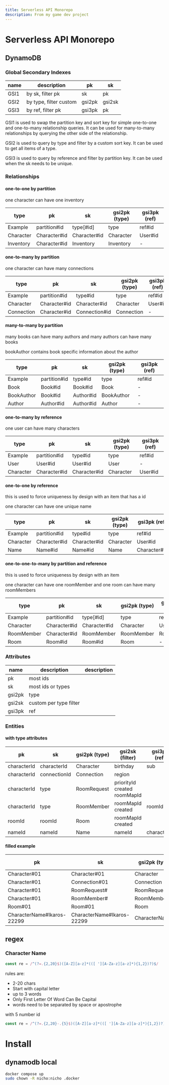 ```yaml
---
title: Serverless API Monorepo
description: From my game dev project
---
```


# Serverless API Monorepo

## DynamoDB

### Global Secondary Indexes

| name | description            | pk     | sk     |
| ---- | ---------------------- | ------ | ------ |
| GSI1 | by sk, filter pk       | sk     | pk     |
| GSI2 | by type, filter custom | gsi2pk | gsi2sk |
| GSI3 | by ref, filter pk      | gsi3pk | pk     |

GSI1 is used to swap the partition key and sort key for simple one-to-one and one-to-many relationship queries.
It can be used for many-to-many relationships by querying the other side of the relationship.

GSI2 is used to query by type and filter by a custom sort key.
It can be used to get all items of a type.

GSI3 is used to query by reference and filter by partition key.
It can be used when the sk needs to be unique.

### Relationships

#### **one-to-one by partition**

one character can have one inventory

| type      | pk           | sk           | gsi2pk (type) | gsi3pk (ref) |
| --------- | ------------ | ------------ | ------------- | ------------ |
| Example   | partition#id | type[#id]    | type          | ref#id       |
| Character | Character#id | Character#id | Character     | User#id      |
| Inventory | Character#id | Inventory    | Inventory     | -            |

#### **one-to-many by partition**

one character can have many connections

| type       | pk           | sk            | gsi2pk (type) | gsi3pk (ref) |
| ---------- | ------------ | ------------- | ------------- | ------------ |
| Example    | partition#id | type#id       | type          | ref#id       |
| Character  | Character#id | Character#id  | Character     | User#id      |
| Connection | Character#id | Connection#id | Connection    | -            |

#### **many-to-many by partition**

many books can have many authors and many authors can have many books

bookAuthor contains book specific information about the author

| type       | pk           | sk        | gsi2pk (type) | gsi3pk (ref) |
| ---------- | ------------ | --------- | ------------- | ------------ |
| Example    | partition#id | type#id   | type          | ref#id       |
| Book       | Book#id      | Book#id   | Book          | -            |
| BookAuthor | Book#id      | Author#id | BookAuthor    | -            |
| Author     | Author#id    | Author#id | Author        | -            |

#### **one-to-many by reference**

one user can have many characters

| type      | pk           | sk           | gsi2pk (type) | gsi3pk (ref) |
| --------- | ------------ | ------------ | ------------- | ------------ |
| Example   | partition#id | type#id      | type          | ref#id       |
| User      | User#id      | User#id      | User          | -            |
| Character | Character#id | Character#id | Character     | User#id      |

#### **one-to-one by reference**

this is used to force uniqueness by design with an item that has a id

one character can have one unique name

| type      | pk           | sk           | gsi2pk (type) | gsi3pk (ref) |
| --------- | ------------ | ------------ | ------------- | ------------ |
| Example   | partition#id | type#id      | type          | ref#id       |
| Character | Character#id | Character#id | Character     | User#id      |
| Name      | Name#id      | Name#id      | Name          | Character#id |

#### **one-to-one-to-many by partition and reference**

this is used to force uniqueness by design with an item

one character can have one roomMember and one room can have many roomMembers

| type       | pk           | sk           | gsi2pk (type) | gsi3pk (ref) |
| ---------- | ------------ | ------------ | ------------- | ------------ |
| Example    | partition#id | type[#id]    | type          | ref#id       |
| Character  | Character#id | Character#id | Character     | User#id      |
| RoomMember | Character#id | RoomMember   | RoomMember    | Room#id      |
| Room       | Room#id      | Room#id      | Room          | -            |

### Attributes

| name   | description            | description |
| ------ | ---------------------- | ----------- |
| pk     | most ids               |             |
| sk     | most ids or types      |             |
| gsi2pk | type                   |             |
| gsi2sk | custom per type filter |             |
| gsi3pk | ref                    |             |

### Entities

#### **with type attributes**

| pk          | sk           | gsi2pk (type) | gsi2sk (filter)              | gsi3pk (ref) |
| ----------- | ------------ | ------------- | ---------------------------- | ------------ |
| characterId | characterId  | Character     | birthday                     | sub          |
| characterId | connectionId | Connection    | region                       |              |
| characterId | type         | RoomRequest   | priorityId created roomMapId |              |
| characterId | type         | RoomMember    | roomMapId created            | roomId       |
| roomId      | roomId       | Room          | roomMapId created            |              |
| nameId      | nameId       | Name          | nameId                       | characterId  |

#### **filled example**

| pk                         | sk                         | gsi2pk (type)  | gsi2sk (filter)            | gsi3pk (ref) |
| -------------------------- | -------------------------- | -------------- | -------------------------- | ------------ |
| Character#01               | Character#01               | Character      | 20150311T122706Z           | 01           |
| Character#01               | Connection#01              | Connection     | eu-central-1               |              |
| Character#01               | RoomRequest#               | RoomRequest    | 40#20150311T122706Z#forest |              |
| Character#01               | RoomMember#                | RoomMember     | forest#20150311T122706Z    | 01           |
| Room#01                    | Room#01                    | Room           | forest#20150311T122706Z    |              |
| CharacterName#Ikaros-22299 | CharacterName#Ikaros-22299 | CharacterName# | Ikaros-22299               | 01           |

## regex

### Character Name

```javascript
const re = /^(?=.{2,20}$)([A-Z][a-z]*(([ '][A-Za-z][a-z]*){1,2})?)$/
```

rules are:

- 2-20 chars
- Start with capital letter
- up to 3 words
- Only First Letter Of Word Can Be Capital
- words need to be separated by space or apostrophe

with 5 number id

```javascript
const re = /^(?=.{2,20}-.{5}$)([A-Z][a-z]*(([ '][A-Za-z][a-z]*){1,2})?)-\d{5}$/
```

# Install

## dynamodb local

```bash
docker compose up
sudo chown -R nicho:nicho .docker
```
